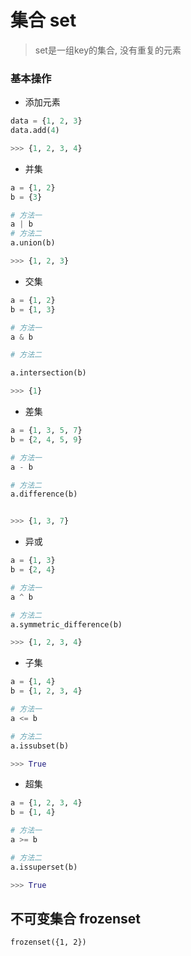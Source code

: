 # 集合 set

> set是一组key的集合, 没有重复的元素

### 基本操作

- 添加元素

```python
data = {1, 2, 3}
data.add(4)

>>> {1, 2, 3, 4}
```

- 并集

```python
a = {1, 2}
b = {3}

# 方法一
a | b
# 方法二
a.union(b)

>>> {1, 2, 3}
```

- 交集

```python
a = {1, 2}
b = {1, 3}

# 方法一
a & b

# 方法二

a.intersection(b)

>>> {1}
```

- 差集

```python
a = {1, 3, 5, 7}
b = {2, 4, 5, 9}

# 方法一
a - b

# 方法二
a.difference(b)


>>> {1, 3, 7}
```

- 异或

```python
a = {1, 3}
b = {2, 4}

# 方法一
a ^ b

# 方法二
a.symmetric_difference(b)

>>> {1, 2, 3, 4}
```

- 子集

```python
a = {1, 4}
b = {1, 2, 3, 4}

# 方法一
a <= b

# 方法二
a.issubset(b)

>>> True
```

- 超集

```python
a = {1, 2, 3, 4}
b = {1, 4}

# 方法一
a >= b

# 方法二
a.issuperset(b)

>>> True
```


## 不可变集合 frozenset

```
frozenset({1, 2})
```
